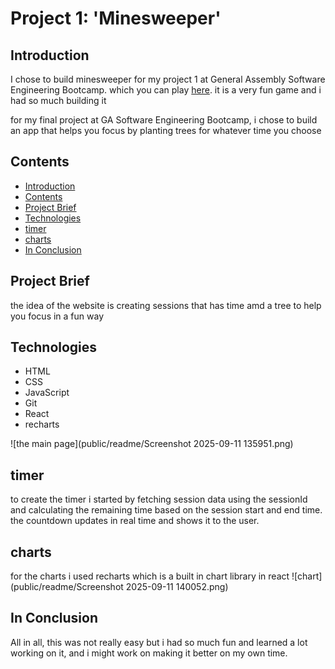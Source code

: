# Project 1: 'Minesweeper'

## Introduction

I chose to build minesweeper for my project 1 at General Assembly Software Engineering Bootcamp. which you can play [here](https://zahraa237.github.io/minesweeper-main/). it is a very fun game and i had so much building it

for my final project at GA Software Engineering Bootcamp, i chose to build an app that helps you focus by planting trees for whatever time you choose

## Contents

- [Introduction](#Introduction)
- [Contents](#Contents)
- [Project Brief](#Project-Brief)
- [Technologies](#Technologies)
- [timer](#timer)
- [charts](#charts)
- [In Conclusion](#In-Conclusion)

## Project Brief

the idea of the website is creating sessions that has time amd a tree to help you focus in a fun way

## Technologies

- HTML
- CSS
- JavaScript
- Git
- React
- recharts

![the main page](public/readme/Screenshot 2025-09-11 135951.png)

## timer

to create the timer i started by fetching session data using the sessionId and calculating the remaining time based on the session start and end time. the countdown updates in real time and shows it to the user.

## charts

for the charts i used recharts which is a built in chart library in react
![chart] (public/readme/Screenshot 2025-09-11 140052.png)

## In Conclusion

All in all, this was not really easy but i had so much fun and learned a lot working on it, and i might work on making it better on my own time.
